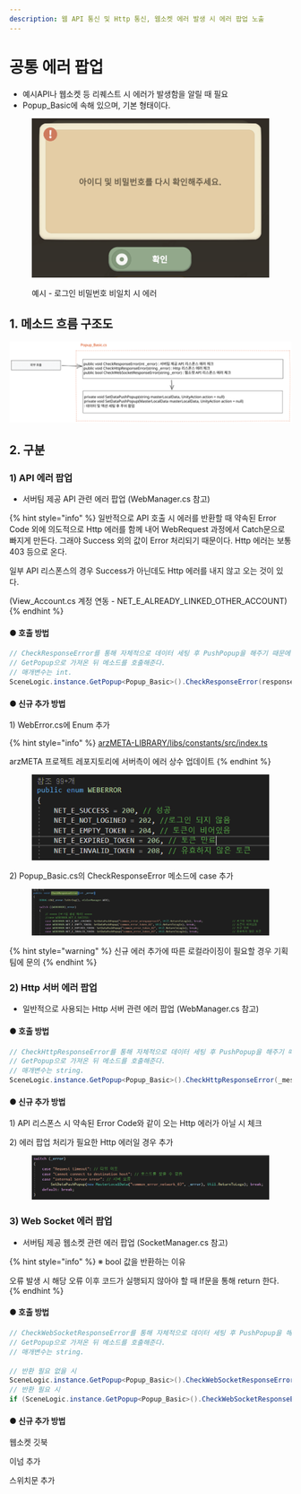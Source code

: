 ```yaml
---
description: 웹 API 통신 및 Http 통신, 웹소켓 에러 발생 시 에러 팝업 노출
---
```


# 공통 에러 팝업

* 예시API나 웹소켓 등 리퀘스트 시 에러가 발생함을 알릴 때 필요
* Popup\_Basic에 속해 있으며, 기본 형태이다.

<figure><img src="../../.gitbook/assets/image (118).png" alt=""><figcaption><p> 예시 - 로그인 비밀번호 비일치 시 에러</p></figcaption></figure>



## 1. 메소드 흐름 구조도

<img src="../../.gitbook/assets/file.excalidraw (21).svg" alt="" class="gitbook-drawing">

## 2. 구분

### 1) API 에러 팝업

* 서버팀 제공 API 관련 에러 팝업 (WebManager.cs 참고)

{% hint style="info" %}
일반적으로 API 호출 시 에러를 반환할 때 약속된 Error Code 외에 의도적으로  Http 에러를 함께 내어 WebRequest 과정에서 Catch문으로 빠지게 만든다. 그래야 Success 외의 값이 Error 처리되기 때문이다. Http 에러는 보통 403 등으로 온다.&#x20;

일부  API 리스폰스의 경우 Success가 아닌데도  Http 에러를 내지 않고 오는 것이 있다.&#x20;

(View\_Account.cs 계정 연동 - NET\_E\_ALREADY\_LINKED\_OTHER\_ACCOUNT)
{% endhint %}

#### ● 호출 방법

```csharp
// CheckResponseError를 통해 자체적으로 데이터 세팅 후 PushPopup을 해주기 때문에
// GetPopup으로 가져온 뒤 메소드를 호출해준다.
// 매개변수는 int.
SceneLogic.instance.GetPopup<Popup_Basic>().CheckResponseError(response.error);
```

#### ● 신규 추가 방법

1\) WebError.cs에 Enum 추가

{% hint style="info" %}
&#x20;[arzMETA-LIBRARY/libs/constants/src/index.ts](https://github.com/arzMETA/arzMETA-LIBRARY/blob/main/libs/constants/src/index.ts)&#x20;

arzMETA 프로젝트 레포지토리에 서버측이 에러 상수 업데이트
{% endhint %}

<figure><img src="../../.gitbook/assets/image (119).png" alt=""><figcaption></figcaption></figure>

2\) Popup\_Basic.cs의 CheckResponseError 메소드에 case 추가

<figure><img src="../../.gitbook/assets/image (120).png" alt=""><figcaption></figcaption></figure>

{% hint style="warning" %}
신규 에러 추가에 따른 로컬라이징이 필요할 경우 기획팀에 문의
{% endhint %}

### 2) Http 서버 에러 팝업

* 일반적으로 사용되는 Http 서버 관련 에러 팝업 (WebManager.cs 참고)

#### ● 호출 방법

```csharp
// CheckHttpResponseError를 통해 자체적으로 데이터 세팅 후 PushPopup을 해주기 때문에
// GetPopup으로 가져온 뒤 메소드를 호출해준다.
// 매개변수는 string.
SceneLogic.instance.GetPopup<Popup_Basic>().CheckHttpResponseError(_message);
```

#### ● 신규 추가 방법

1\) API 리스폰스 시 약속된 Error Code와 같이 오는 Http 에러가 아닐 시 체크

2\) 에러 팝업 처리가 필요한 Http 에러일 경우 추가

<figure><img src="../../.gitbook/assets/image (121).png" alt=""><figcaption></figcaption></figure>

### 3) Web Socket 에러 팝업

* 서버팀 제공 웹소켓 관련 에러 팝업 (SocketManager.cs 참고)

{% hint style="info" %}
※ bool 값을 반환하는 이유

오류 발생 시 해당 오류 이후 코드가 실행되지 않아야 할 때 If문을 통해 return 한다.
{% endhint %}

#### ● 호출 방법

```csharp
// CheckWebSocketResponseError를 통해 자체적으로 데이터 세팅 후 PushPopup을 해주기 때문에
// GetPopup으로 가져온 뒤 메소드를 호출해준다.
// 매개변수는 string.

// 반환 필요 없을 시
SceneLogic.instance.GetPopup<Popup_Basic>().CheckWebSocketResponseError(message);
// 반환 필요 시
if (SceneLogic.instance.GetPopup<Popup_Basic>().CheckWebSocketResponseError(targetFriendData.code.ToString())) return;
```

#### ● 신규 추가 방법





웹소켓 깃북

이넘 추가

스위치문 추가
